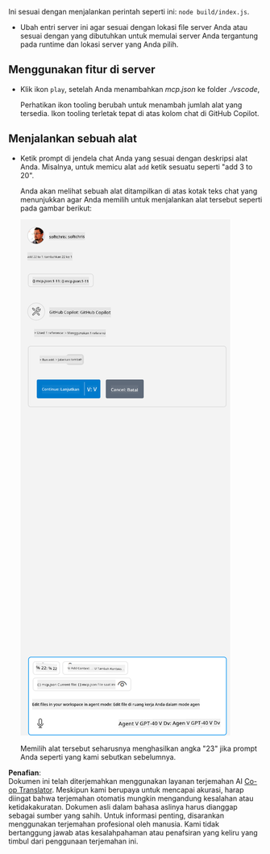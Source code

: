 <!--
CO_OP_TRANSLATOR_METADATA:
{
  "original_hash": "5ef8f5821c1a04f7b1fc4f15098ecab8",
  "translation_date": "2025-07-13T19:44:31+00:00",
  "source_file": "03-GettingStarted/04-vscode/solution/README.md",
  "language_code": "id"
}
-->
Ini sesuai dengan menjalankan perintah seperti ini: `node build/index.js`.

- Ubah entri server ini agar sesuai dengan lokasi file server Anda atau sesuai dengan yang dibutuhkan untuk memulai server Anda tergantung pada runtime dan lokasi server yang Anda pilih.

## Menggunakan fitur di server

- Klik ikon `play`, setelah Anda menambahkan *mcp.json* ke folder *./vscode*,

    Perhatikan ikon tooling berubah untuk menambah jumlah alat yang tersedia. Ikon tooling terletak tepat di atas kolom chat di GitHub Copilot.

## Menjalankan sebuah alat

- Ketik prompt di jendela chat Anda yang sesuai dengan deskripsi alat Anda. Misalnya, untuk memicu alat `add` ketik sesuatu seperti "add 3 to 20".

    Anda akan melihat sebuah alat ditampilkan di atas kotak teks chat yang menunjukkan agar Anda memilih untuk menjalankan alat tersebut seperti pada gambar berikut:

    ![VS Code menunjukkan ingin menjalankan sebuah alat](../../../../../translated_images/vscode-agent.d5a0e0b897331060518fe3f13907677ef52b879db98c64d68a38338608f3751e.id.png)

    Memilih alat tersebut seharusnya menghasilkan angka "23" jika prompt Anda seperti yang kami sebutkan sebelumnya.

**Penafian**:  
Dokumen ini telah diterjemahkan menggunakan layanan terjemahan AI [Co-op Translator](https://github.com/Azure/co-op-translator). Meskipun kami berupaya untuk mencapai akurasi, harap diingat bahwa terjemahan otomatis mungkin mengandung kesalahan atau ketidakakuratan. Dokumen asli dalam bahasa aslinya harus dianggap sebagai sumber yang sahih. Untuk informasi penting, disarankan menggunakan terjemahan profesional oleh manusia. Kami tidak bertanggung jawab atas kesalahpahaman atau penafsiran yang keliru yang timbul dari penggunaan terjemahan ini.